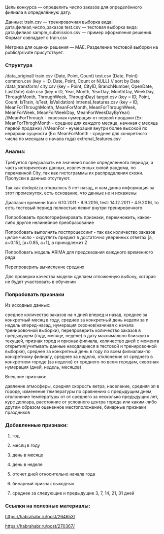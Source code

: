 Цель конкурса — определить число заказов для определённого филиала в определённую дату.

Данные:
train.csv — тренировочная выборка вида: дата,филиал,число_заказов
test.csv — тестовая выборка вида: дата,филиал
sample_submission.csv — пример оформления решения. Формат совпадает с train.csv

Метрика для оценки решения — MAE. Разделение тестовой выборки на public/private присутствует.

### Структура
/data_original/
	train.csv (Date, Point, Count)
	test.csv (Date, Point)
	common.csv (key = ID, Date, Point, Count or NULL) // sort by Date
/data_transform/
	city.csv (key = Point, CityID, BranchNumber, OpenDate, LastDate)
	date.csv (key = ID, Year, Month, YearDay, MonthDay, WeekDay, ThroughMonth, ThroughWeek, ThroughDay)
	target.csv (key = ID, Point, Count, IsTrain, IsTest, IsValidation)
	intrenal_features.csv (key = ID, MeanForThroughMonth, MeanForMonth, MeanForThroughWeek, MeanForWeek, MeanForWeekDay,  MeanForWeekDayByYear)
	//MeanForThrough - сквозная нумерация от первой продажи (Ex: MeanForThroghMonth - среднее для каждого месяца, начиная с месяца первой продажи)
	//MeanFor - нумерация внутри более высокой по иерархии сущности (Ex: MeanForMonth - среднее для конкретного числа по месяцам c начала года)
	extrenal_features.csv   

### Анализ:
Требуется предсказать не значения после определенного периода, а часть исторических данных, извлеченных силой рандома, по переменной City, так как гистограммы их распределения схожи. Пропуски в данных отсутвуют.

Так как dodopizza открылось 5 лет назад, и нам данна информация за этот промежуток, есть основание, что данные не и искажены

Диапазон времени  train: 6.10.2011 - 9.9.2016, test: 14.12.2011 - 4.9.2016, то есть тестовый период полностью лежит внутри тренировочного

Попробовавть прологорифмировать признаки, перемножить, какое-либо другое нелинейное преобразование

Попробовать выполнять постпроцессинг - так как количество заказов целое число - округлять предикт в достаточно уверенных ответах [a, a+0.15], [a+0.85, a+1], a принадлежит Z

Попробовать модель ARIMA для предсказания каждного временного ряда

Перепроверить вычиcление средних

Для проверки качества модели сделаем отложенную выбоку, которая не будет участвовать в обучении

### Попробовать признаки

Из исходных данных:

среднее количество заказов на n дней вперед и назад, среднее за конкретный месяц в году, среднее за конкретный день недели за n недель вперед-назад, нумерация сезонов(начиная с начала тренировочной выборки), перепроверить количество заказов в предыдущем (году, месяце, неделе) в дату максимально близкую к текущей, признак город и признак филиала, количество дней с момента открытия(учитывать данные находящиеся в тестовой и тренировочной выборке), среднее за конкретный день в году по всем филиалам-по конкретному филиалу, среднее за неделю, отклонение от среднего в конкретном городе (за неделю) от среднего по всем городам, сквозная нумерация (дней, недель, месяцов)

Внешние признаки:

давление атмосферы, средняя скорость ветра,  население, средняя зп в городе, изменение температуры по сравнению с предыдущим днем, отклонение температуры от от среднего за несколько предыдущих лет,  курс доллара, расстояние от условного центра города или каким-либо другим образом оцененное местоположение, бинарные признаки праздников

### Добавленные признаки:
1) год

2) месяц в году

3) день в месяце

4) день в неделе

5) отсчет дней относительно начала года

6) бинарный признак выходных

7) среднее за следующие и предыдущие 3, 7, 14, 21, 31 дней

### Ссылки на полезные материалы:
https://habrahabr.ru/post/264653/

https://habrahabr.ru/post/270367/

